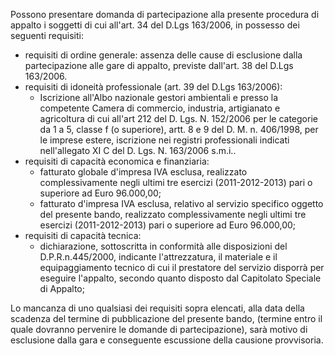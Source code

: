 Possono presentare domanda di partecipazione alla presente procedura di appalto i soggetti di cui all'art. 34 del D.Lgs 163/2006, in possesso dei seguenti requisiti:
- requisiti di ordine generale: assenza delle cause di esclusione dalla partecipazione alle gare di appalto, previste dall'art. 38 del D.Lgs 163/2006.
- requisiti di idoneità professionale (art. 39 del D.Lgs 163/2006):
    - Iscrizione all'Albo nazionale gestori ambientali e presso la competente Camera di commercio, industria, artigianato e agricoltura di cui all'art 212 del D. Lgs. N. 152/2006 per le categorie da 1 a 5, classe f (o superiore), artt. 8 e 9 del D. M. n. 406/1998, per le imprese estere, iscrizione nei registri professionali indicati nell'allegato XI C del D. Lgs. N. 163/2006 s.m.i..
- requisiti di capacità economica e finanziaria:
    - fatturato globale d'impresa IVA esclusa, realizzato complessivamente negli ultimi tre esercizi (2011-2012-2013) pari o superiore ad Euro 96.000,00;
    - fatturato d'impresa IVA esclusa, relativo al servizio specifico oggetto del presente bando, realizzato complessivamente negli ultimi tre esercizi (2011-2012-2013) pari o superiore ad Euro 96.000,00;
- requisiti di capacità tecnica:
    - dichiarazione, sottoscritta in conformità alle disposizioni del D.P.R.n.445/2000, indicante l'attrezzatura, il materiale e il equipaggiamento tecnico di cui il prestatore del servizio disporrà per eseguire l'appalto, secondo quanto disposto dal Capitolato Speciale di Appalto;

Lo mancanza di uno qualsiasi dei requisiti sopra elencati, alla data della scadenza del termine di pubblicazione del presente bando, (termine entro il quale dovranno pervenire le domande di partecipazione), sarà motivo di esclusione dalla gara e conseguente escussione della causione provvisoria.
